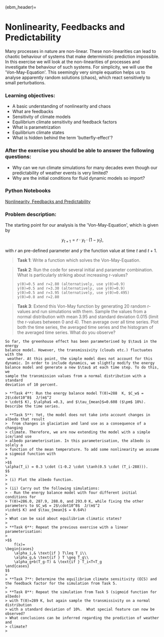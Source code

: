 (ebm_header)=
# Nonlinearity, Feedbacks and Predictability 

Many processes in nature are non-linear. These non-linearities can lead to
chaotic behaviour of systems that make deterministic prediction impossible. In
this exercise we will look at the non-linearities of processes and investigate
the behaviour of such systems. For simplicity, we will use the 'Von-May-Equation'.
This seemingly very simple equation helps us to analyse
apparently random solutions (chaos), which react sensitively to small perturbations.

### Learning objectives:
* A basic understanding of nonlinearity and chaos
* What are feedbacks
* Sensitivity of climate models
* Equilibrium climate sensitivity and feedback factors
* What is parametrization
* Equilibrium climate states
* What is hidden behind the term 'butterfly-effect'?

### After the exercise you should be able to answer the following questions:
* Why can we run climate simulations for many decades even though our predictability of weather events is very limited?
* Why are the initial conditions for fluid dynamic models so import?

### Python Notebooks
[Nonlinearity, Feedbacks and Predictability](nonlinearity:exercise)

### Problem description:
The starting point for our analysis is the 'Von-May-Equation', which is given by

$$
y_{t+1} = r \cdot y_{t} \cdot (1-y_{t}),
$$

with $r$ an pre-defined parameter and $y$ the function value at time $t$ and $t+1$. 

> **Task 1**: Write a function which solves the Von-May-Equation.

> **Task 2**: Run the code for several initial and parameter combination. What is particularly striking about increasing r-values?
> ```
> y(0)=0.5 and r=2.80 (alternatively, use y(0)=0.9) 
> y(0)=0.5 and r=3.30 (alternatively, use y(0)=0.9) 
> y(0)=0.5 and r=3.95 (alternatively, use y(0)=0.495) 
> y(0)=0.8 and r=2.80 
> ```

> **Task 3**: Extend this Von-May function by generating 20 random r-values and run
>   simulations with them. Sample the values from a normal distribution with
> mean 3.95 and standard deviation 0.015 (limit the r-values between 0 and 4). Then average over all time series. Plot
> both the time series, the averaged time series and the histogram of the
> averaged time series. What do you observe?



```{admonition} Revisit the EBM-Model
So far, the greenhouse effect has been parameterised by $\tau$ in the energy
balance model. However, the transmissivity (clouds etc.) fluctuates with the
 weather. At this point, the simple model does not account for this
dynamic. In order to include dynamics, we slightly modify the energy
balance model and generate a new $\tau$ at each time step. To do this, we
sample the transmission values from a normal distribution with a standard
deviation of 10 percent. 

> **Task 4**: Run the energy balance model T(0)=288  K, $C_w$ = 2$\cdot10^8$  J/(m$^2
> \cdot$ K), $\alpha$ =0.3, and $\tau_{mean}$=0.608 ($\pm$ 10%). Describe the time series.

> **Task 5**: Yet, the model does not take into account changes in albedo that result
>  from changes in glaciation and land use as a consequence of a changing
> climate. Therefore, we are now extending the model with a simple ice/land use
> albedo parameterisation. In this parameterisation, the albedo is solely a
> function of the mean temperature. To add some nonlinearity we assume a sigmoid function with 
>
>$$
\alpha(T_i) = 0.3 \cdot (1-0.2 \cdot \tanh(0.5 \cdot (T_i-288))).
$$
>
> (i) Plot the albedo function.
>
> (ii) Carry out the following simulations:
> - Run the energy balance model with four different initial conditions for
> T(0)=286.0, 287.9, 288.0, and 293.0 K, while fixing the other parameters to $C_w$ = 2$\cdot10^8$  J/(m$^2
>\cdot$ K) and $\tau_{mean}$ = 0.64%)
>
> What can be said about equilibrium climatic states?
>
> **Task 6**: Repeat the previous exercise with a linear parameterisation:
>
>$$
    f(x)= 
\begin{cases}
    \alpha_i,& \text{if } T\leq T_i\\
    \alpha_g,& \text{if } T \geq T_g\\
    \alpha_g+b(T_g-T) & \text{if } T_i<T<T_g
\end{cases}
$$ 
>
> **Task 7**: Determine the equilibrium climate sensitivity (ECS) and the feedback factor for the simulation from Task 5. 
>
> **Task 8**: Repeat the simulation from Task 5 (sigmoid function for albedo)
> with T(0)=289 K, but again sample the transmissivity on a normal distribution
> with a standard deviation of 10%.  What special feature can now be observed?
> What conclusions can be inferred regarding the prediction of weather and
> climate?
>
```




